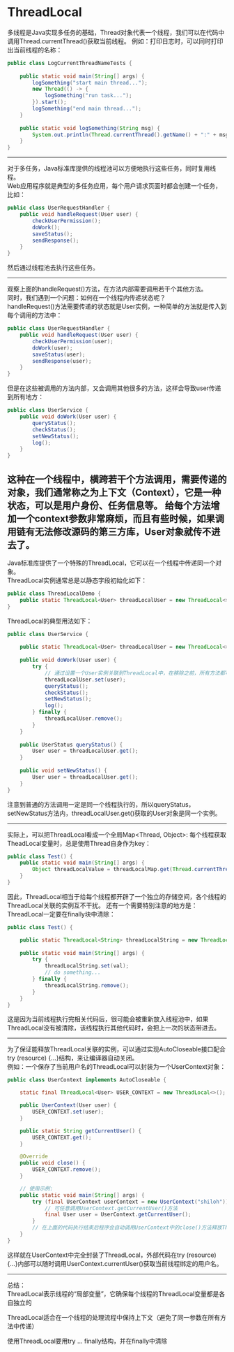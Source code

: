 # ThreadLocal
多线程是Java实现多任务的基础，Thread对象代表一个线程，我们可以在代码中调用Thread.currentThread()获取当前线程。
例如：打印日志时，可以同时打印出当前线程的名称：
```java
public class LogCurrentThreadNameTests {
    
    public static void main(String[] args) {
        logSomething("start main thread...");
        new Thread(() -> {
            logSomething("run task...");
        }).start();
        logSomething("end main thread...");
    }
    
    public static void logSomething(String msg) {
        System.out.println(Thread.currentThread().getName() + ":" + msg);
    }
}
```
----
对于多任务，Java标准库提供的线程池可以方便地执行这些任务，同时复用线程。  
Web应用程序就是典型的多任务应用，每个用户请求页面时都会创建一个任务，比如：
```java
public class UserRequestHandler {
    public void handleRequest(User user) {
        checkUserPermission();
        doWork();
        saveStatus();
        sendResponse();
    }
}
```
然后通过线程池去执行这些任务。

----
观察上面的handleRequest()方法，在方法内部需要调用若干个其他方法。  
同时，我们遇到一个问题：如何在一个线程内传递状态呢？  
handleRequest()方法需要传递的状态就是User实例，一种简单的方法就是传入到每个调用的方法中：
```java
public class UserRequestHandler {
    public void handleRequest(User user) {
        checkUserPermission(user);
        doWork(user);
        saveStatus(user);
        sendResponse(user);
    }
}
```
但是在这些被调用的方法内部，又会调用其他很多的方法，这样会导致user传递到所有地方：
```java
public class UserService {
    public void doWork(User user) {
        queryStatus();
        checkStatus();
        setNewStatus();
        log();
    }
}
```
这种在一个线程中，横跨若干个方法调用，需要传递的对象，我们通常称之为上下文（Context），它是一种状态，可以是用户身份、任务信息等。
给每个方法增加一个context参数非常麻烦，而且有些时候，如果调用链有无法修改源码的第三方库，User对象就传不进去了。  
----
Java标准库提供了一个特殊的ThreadLocal，它可以在一个线程中传递同一个对象。  
ThreadLocal实例通常总是以静态字段初始化如下：
```java
public class ThreadLocalDemo {
    public static ThreadLocal<User> threadLocalUser = new ThreadLocal<>();
}
```
ThreadLocal的典型用法如下：
```java
public class UserService {
    
    public static ThreadLocal<User> threadLocalUser = new ThreadLocal<>();
    
    public void doWork(User user) {
        try {
            // 通过设置一个User实例关联到ThreadLocal中，在移除之前，所有方法都可以随时获取到该User实例：
            threadLocalUser.set(user);
            queryStatus();
            checkStatus();
            setNewStatus();
            log();
        } finally {
            threadLocalUser.remove();
        }
    }
    
    public UserStatus queryStatus() {
        User user = threadLocalUser.get();
    }
    
    public void setNewStatus() {
        User user = threadLocalUser.get();
    }
}
```
注意到普通的方法调用一定是同一个线程执行的，所以queryStatus，setNewStatus方法内，threadLocalUser.get()获取的User对象是同一个实例。

----
实际上，可以把ThreadLocal看成一个全局Map<Thread, Object>: 每个线程获取TheadLocal变量时，总是使用Thread自身作为key：
```java
public class Test() {
    public static void main(String[] args) {
        Object threadLocalValue = threadLocalMap.get(Thread.currentThread());
    }
}
```
因此，ThreadLocal相当于给每个线程都开辟了一个独立的存储空间，各个线程的ThreadLocal关联的实例互不干扰。
还有一个需要特别注意的地方是：ThreadLocal一定要在finally块中清除：
```java
public class Test() {

    public static ThreadLocal<String> threadLocalString = new ThreadLocal<>();
    
    public static void main(String[] args) {
        try {
            threadLocalString.set(val);
            // do something...
        } finally {
            threadLocalString.remove();
        }
    }
} 
```
这是因为当前线程执行完相关代码后，很可能会被重新放入线程池中，如果ThreadLocal没有被清除，该线程执行其他代码时，会把上一次的状态带进去。

----
为了保证能释放ThreadLocal关联的实例，可以通过实现AutoCloseable接口配合try (resource) {...}结构，来让编译器自动关闭。  
例如：一个保存了当前用户名的ThreadLocal可以封装为一个UserContext对象：

```java
public class UserContext implements AutoCloseable {

    static final ThreadLocal<User> USER_CONTEXT = new ThreadLocal<>();

    public UserContext(User user) {
        USER_CONTEXT.set(user);
    }

    public static String getCurrentUser() {
        USER_CONTEXT.get();
    }

    @Override
    public void close() {
        USER_CONTEXT.remove();
    }

    // 使用示例:
    public static void main(String[] args) {
        try (final UserContext userContext = new UserContext("shiloh")) {
            // 可任意调用UserContext.getCurrentUser()方法
            final User user = UserContext.getCurrentUser();
        }
        // 在上面的代码执行结束后程序会自动调用UserContext中的close()方法释放ThreadLocal对象
    }
}
```
这样就在UserContext中完全封装了ThreadLocal，外部代码在try (resource) {...}内部可以随时调用UserContext.currentUser()获取当前线程绑定的用户名。

----
总结：  
ThreadLocal表示线程的“局部变量”，它确保每个线程的ThreadLocal变量都是各自独立的

ThreadLocal适合在一个线程的处理流程中保持上下文（避免了同一参数在所有方法中传递）

使用ThreadLocal要用try ... finally结构，并在finally中清除

